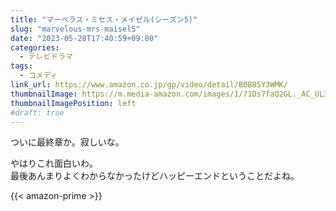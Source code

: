 ```yaml
---
title: "マーベラス・ミセス・メイゼル(シーズン5)"
slug: "marvelous-mrs-maisel5"
date: "2023-05-28T17:40:59+09:00"
categories:
  - テレビドラマ
tags:
  - コメディ
link_url: https://www.amazon.co.jp/gp/video/detail/B0B8SY3WMK/
thumbnailImage: https://m.media-amazon.com/images/I/71Ds7faQ2GL._AC_UL320_.jpg
thumbnailImagePosition: left
#draft: true
---
```

ついに最終章か。寂しいな。
<!--more-->
やはりこれ面白いわ。  
最後あんまりよくわからなかったけどハッピーエンドということだよね。

{{< amazon-prime >}}
